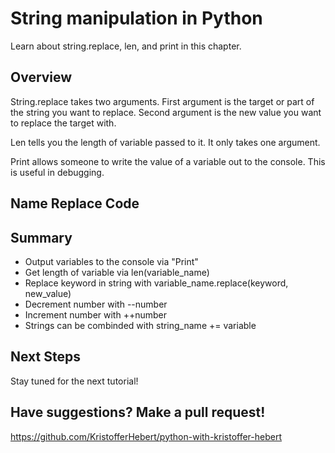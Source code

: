 # String manipulation in Python
Learn about string.replace, len, and print in this chapter.

## Overview
String.replace takes two arguments. First argument is the target or part of the string you want to replace. Second argument is the new value you want to replace the target with.

Len tells you the length of variable passed to it. It only takes one argument.

Print allows someone to write the value of a variable out to the console. This is useful in debugging.

## Name Replace Code
<script src="https://gist.github.com/KristofferHebert/447168aa8759e9da7370cbc8584f7c78.js"></script>

## Summary
- Output variables to the console via "Print"
- Get length of variable via len(variable_name)
- Replace keyword in string with variable_name.replace(keyword, new_value)
- Decrement number with --number 
- Increment number with ++number
- Strings can be combinded with string_name += variable

## Next Steps
Stay tuned for the next tutorial!

## Have suggestions? Make a pull request!
https://github.com/KristofferHebert/python-with-kristoffer-hebert